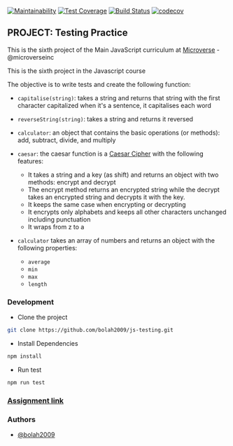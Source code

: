 [![Maintainability](https://api.codeclimate.com/v1/badges/c82295c5b142228f6276/maintainability)](https://codeclimate.com/github/bolah2009/js-testing/maintainability)
[![Test Coverage](https://api.codeclimate.com/v1/badges/c82295c5b142228f6276/test_coverage)](https://codeclimate.com/github/bolah2009/js-testing/test_coverage)
[![Build Status](https://travis-ci.com/bolah2009/js-testing.svg?branch=master)](https://travis-ci.com/bolah2009/js-testing)
[![codecov](https://codecov.io/gh/bolah2009/js-testing/branch/master/graph/badge.svg)](https://codecov.io/gh/bolah2009/js-testing)

## PROJECT: Testing Practice

This is the sixth project of the Main JavaScript curriculum at [Microverse](https://www.microverse.org/) - @microverseinc

This is the sixth project in the Javascript course

The objective is to write tests and create the following function:

- `capitalise(string)`: takes a string and returns that string with the first character capitalized when it's a sentence, it capitalises each word

- `reverseString(string)`: takes a string and returns it reversed

- `calculator`: an object that contains the basic operations (or methods): add, subtract, divide, and multiply

- `caesar`: the caesar function is a [Caesar Cipher](https://en.wikipedia.org/wiki/Caesar_cipher) with the following features:

  - It takes a string and a key (as shift) and returns an object with two methods: encrypt and decrypt
  - The encrypt method returns an encrypted string while the decrypt takes an encrypted string and decrypts it with the key.
  - It keeps the same case when encrypting or decrypting
  - It encrypts only alphabets and keeps all other characters unchanged including punctuation
  - It wraps from z to a

- `calculator` takes an array of numbers and returns an object with the following properties:

  - `average`
  - `min`
  - `max`
  - `length`

### Development

- Clone the project

```bash
git clone https://github.com/bolah2009/js-testing.git

```

- Install Dependencies

```bash
npm install
```

- Run test

```bash
npm run test
```

### [Assignment link](https://www.theodinproject.com/courses/javascript/lessons/testing-practice)

### Authors

- [@bolah2009](https://github.com/bolah2009/)
